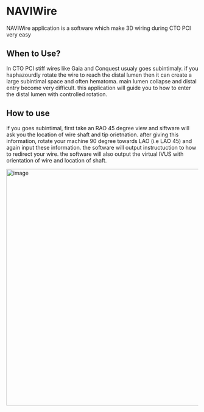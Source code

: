 # NAVIWire

NAVIWire application is a software which make 3D wiring during CTO PCI very easy

## When to Use?

In CTO PCI stiff wires like Gaia and Conquest usualy goes subintimaly. if you haphazourdly rotate the wire to reach the distal lumen then it can create a large subintimal space and often hematoma. main lumen collapse and distal entry become very difficult. this application will guide you to how to enter the distal lumen with controlled rotation.

## How to use

if you goes subintimal, first take an RAO 45 degree view and siftware will ask you the location of wire shaft and tip orietnation. after giving this information, rotate your machine 90 degree towards LAO (i.e LAO 45) and again input these information. the software will output instructuction to how to redirect your wire. the software will also output the virtual IVUS with orientation of wire and location of shaft.

<img width="622" alt="image" src="https://github.com/docsuleman/NAVIWire/assets/10552811/32f086a7-9fc9-4c91-ac35-29dbcda2a722">


